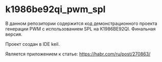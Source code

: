 # k1986be92qi_pwm_spl

В данном репозитории содержится код демонстрационного проекта генерации PWM с использованием SPL на К1986ВЕ92QI. Финальная версия.

Проект создан в IDE keil.

Является приложением к статье: https://habr.com/ru/post/270863/
